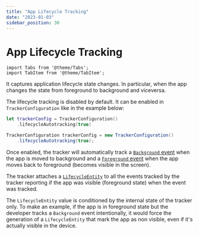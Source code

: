 ```yaml
---
title: "App Lifecycle Tracking"
date: "2023-01-03"
sidebar_position: 30
---
```


# App Lifecycle Tracking

```mdx-code-block
import Tabs from '@theme/Tabs';
import TabItem from '@theme/TabItem';
```

It captures application lifecycle state changes. In particular, when the app changes the state from foreground to background and viceversa.

The lifecycle tracking is disabled by default. It can be enabled in `TrackerConfiguration` like in the example below:

<Tabs groupId="platform">
  <TabItem value="ios" label="iOS" default>

```swift
let trackerConfig = TrackerConfiguration()
    .lifecycleAutotracking(true)
```

  </TabItem>
  <TabItem value="android" label="Android">

```java
TrackerConfiguration trackerConfig = new TrackerConfiguration()
    .lifecycleAutotracking(true);
```

  </TabItem>
</Tabs>

Once enabled, the tracker will automatically track a [`Background` event](https://docs.snowplow.io/snowplow-android-tracker/classcom_1_1snowplowanalytics_1_1snowplow_1_1event_1_1_background.html) when the app is moved to background and a [`Foreground` event](https://docs.snowplow.io/snowplow-android-tracker/classcom_1_1snowplowanalytics_1_1snowplow_1_1event_1_1_foreground.html) when the app moves back to foreground (becomes visible in the screen).

The tracker attaches a [`LifecycleEntity`](https://docs.snowplow.io/snowplow-android-tracker/classcom_1_1snowplowanalytics_1_1snowplow_1_1entity_1_1_lifecycle_entity.html) to all the events tracked by the tracker reporting if the app was visible (foreground state) when the event was tracked.

The `LifecycleEntity` value is conditioned by the internal state of the tracker only. To make an example, if the app is in foreground state but the developer tracks a `Background` event intentionally, it would force the generation of a `LifecycleEntity` that mark the app as non visible, even if it's actually visible in the device.
